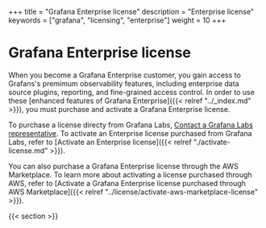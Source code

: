 +++
title = "Grafana Enterprise license"
description = "Enterprise license"
keywords = ["grafana", "licensing", "enterprise"]
weight = 10
+++

# Grafana Enterprise license

When you become a Grafana Enterprise customer, you gain access to Grafans's premimum observability features, including enterprise data source plugins, reporting, and fine-grained access control. In order to use these [enhanced features of Grafana Enterprise]({{< relref "../_index.md" >}}), you must purchase and activate a Grafana Enterprise license.

To purchase a license directy from Grafana Labs, [Contact a Grafana Labs representative](https://grafana.com/contact?about=grafana-enterprise). To activate an Enterprise license purchased from Grafana Labs, refer to [Activate an Enterprise license]({{< relref "./activate-license.md" >}}).

You can also purchase a Grafana Enterprise license through the AWS Marketplace. To learn more about activating a license purchased through AWS, refer to [Activate a Grafana Enterprise license purchased through AWS Marketplace]({{< relref "../license/activate-aws-marketplace-license" >}}).

{{< section >}}
